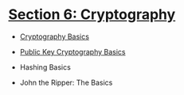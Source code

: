# [Section 6: Cryptography](./6_Cryptography/)

- [Cryptography Basics](./1_Cryptography_Basics.md)

- [Public Key Cryptography Basics](./2_Public%20Key_Cryptography_Basics.md)
  
- Hashing Basics  
- John the Ripper: The Basics  